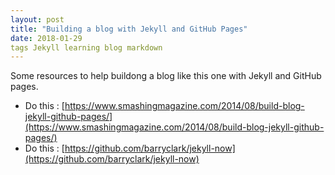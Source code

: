 ```yaml
---
layout: post
title: "Building a blog with Jekyll and GitHub Pages"
date: 2018-01-29
tags Jekyll learning blog markdown
---
```


Some resources to help buildong a blog like this one with Jekyll and GitHub pages.

- Do this : [https://www.smashingmagazine.com/2014/08/build-blog-jekyll-github-pages/](https://www.smashingmagazine.com/2014/08/build-blog-jekyll-github-pages/)
- Do this : [https://github.com/barryclark/jekyll-now](https://github.com/barryclark/jekyll-now)
